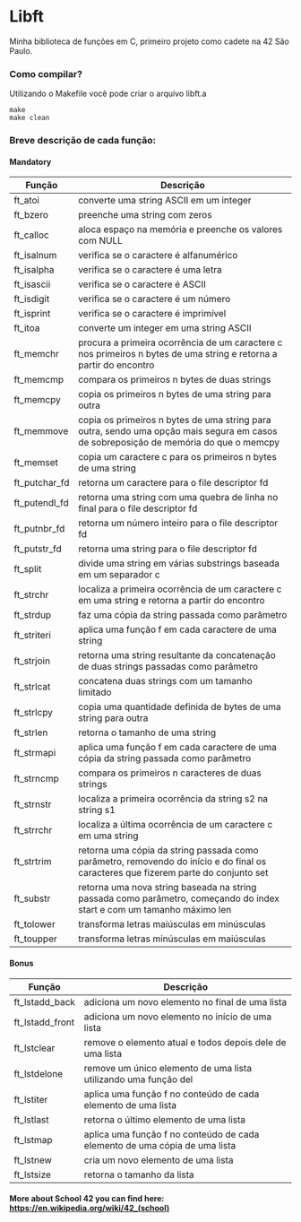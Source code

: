 # Libft
Minha biblioteca de funções em C, primeiro projeto como cadete na 42 São Paulo.

### Como compilar?
Utilizando o Makefile você pode criar o arquivo libft.a
```
make
make clean
```

### Breve descrição de cada função:

#### Mandatory

| Função        | Descrição                                                                             |
| ------------- | --------------------------------------------------------------------------------------|
| ft_atoi       | converte uma string ASCII em um integer |
| ft_bzero      | preenche uma string com zeros |
| ft_calloc     | aloca espaço na memória e preenche os valores com NULL |
| ft_isalnum    | verifica se o caractere é alfanumérico |
| ft_isalpha    | verifica se o caractere é uma letra |
| ft_isascii    | verifica se o caractere é ASCII |
| ft_isdigit    | verifica se o caractere é um número |
| ft_isprint    | verifica se o caractere é imprimível |
| ft_itoa       | converte um integer em uma string ASCII |
| ft_memchr     | procura a primeira ocorrência de um caractere c nos primeiros n bytes de uma string e retorna a partir do encontro |
| ft_memcmp     | compara os primeiros n bytes de duas strings |
| ft_memcpy     | copia os primeiros n bytes de uma string para outra |
| ft_memmove    | copia os primeiros n bytes de uma string para outra, sendo uma opção mais segura em casos de sobreposição de memória do que o memcpy |
| ft_memset     | copia um caractere c para os primeiros n bytes de uma string |
| ft_putchar_fd | retorna um caractere para o file descriptor fd |
| ft_putendl_fd | retorna uma string com uma quebra de linha no final para o file descriptor fd |
| ft_putnbr_fd  | retorna um número inteiro para o file descriptor fd |
| ft_putstr_fd  | retorna uma string para o file descriptor fd |
| ft_split      | divide uma string em várias substrings baseada em um separador c |
| ft_strchr     | localiza a primeira ocorrência de um caractere c em uma string e retorna a partir do encontro |
| ft_strdup     | faz uma cópia da string passada como parâmetro |
| ft_striteri   | aplica uma função f em cada caractere de uma string |
| ft_strjoin    | retorna uma string resultante da concatenação de duas strings passadas como parâmetro |
| ft_strlcat    | concatena duas strings com um tamanho limitado |
| ft_strlcpy    | copia uma quantidade definida de bytes de uma string para outra |
| ft_strlen     | retorna o tamanho de uma string |
| ft_strmapi    | aplica uma função f em cada caractere de uma cópia da string passada como parâmetro |
| ft_strncmp    | compara os primeiros n caracteres de duas strings |
| ft_strnstr    | localiza a primeira ocorrência da string s2 na string s1 |
| ft_strrchr    | localiza a última ocorrência de um caractere c em uma string |
| ft_strtrim    | retorna uma cópia da string passada como parâmetro, removendo do início e do final os caracteres que fizerem parte do conjunto set |
| ft_substr     | retorna uma nova string baseada na string passada como parâmetro, começando do index start e com um tamanho máximo len |
| ft_tolower    | transforma letras maiúsculas em minúsculas |
| ft_toupper    | transforma letras minúsculas em maiúsculas |

#### Bonus

| Função          | Descrição                                                                             |
| --------------- | --------------------------------------------------------------------------------------|
| ft_lstadd_back  | adiciona um novo elemento no final de uma lista |
| ft_lstadd_front | adiciona um novo elemento no início de uma lista |
| ft_lstclear     | remove o elemento atual e todos depois dele de uma lista |
| ft_lstdelone    | remove um único elemento de uma lista utilizando uma função del |
| ft_lstiter      | aplica uma função f no conteúdo de cada elemento de uma lista |
| ft_lstlast      | retorna o último elemento de uma lista |
| ft_lstmap       | aplica uma função f no conteúdo de cada elemento de uma cópia de uma lista |
| ft_lstnew       | cria um novo elemento de uma lista |
| ft_lstsize      | retorna o tamanho da lista |


#### More about School 42 you can find here: https://en.wikipedia.org/wiki/42_(school)
